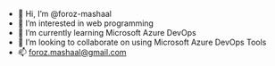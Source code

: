 - 👋 Hi, I’m @foroz-mashaal
- 👀 I’m interested in web programming 
- 🌱 I’m currently learning Microsoft Azure DevOps
- 💞️ I’m looking to collaborate on using Microsoft Azure DevOps Tools
- 📫 foroz.mashaal@gmail.com
<!---
foroz-mashaal/foroz-mashaal is a ✨ special ✨ repository because its `README.md` (this file) appears on your GitHub profile.
You can click the Preview link to take a look at your changes.
--->

